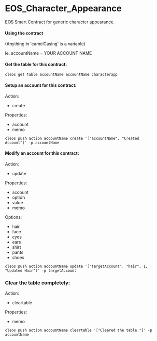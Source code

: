 # EOS_Character_Appearance
EOS Smart Contract for generic character appearance.

#### Using the contract
(Anything in 'camelCasing' is a variable)

ie. accountName = YOUR ACCOUNT NAME

#### Get the table for this contract:
```
cleos get table accountName accountName characterapp
```

#### Setup an account for this contract:
Action:
* create

Properties:
* account
* memo
```
cleos push action accountName create '["accountName", "Created Account"]' -p accountName
```

#### Modify an account for this contract:
Action:
* update

Properties:
* account
* option
* value
* memo

Options:
* hair
* face
* eyes
* ears
* shirt
* pants
* shoes
```
cleos push action accountName update '["targetAccount", "hair", 1, "Updated Hair"]' -p targetAccount
```

### Clear the table completely:
Action:
* cleartable

Properties:
* memo
```
cleos push action accountName cleartable '["Cleared the table."]' -p accountName
```

